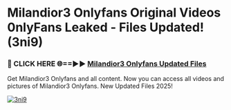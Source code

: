 # Milandior3 Onlyfans Original Videos 0nlyFans Leaked - Files Updated! (3ni9)

<h3>🔴 CLICK HERE 🌐==►► <a href="https://tinyurl.com/2m67pmp6" rel="nofollow">Milandior3 Onlyfans Updated Files</a></h3>

Get Milandior3 Onlyfans and all content. Now you can access all videos and pictures of Milandior3 Onlyfans. New Updated Files 2025!

[![3ni9](https://i.imgur.com/H4QAA4z.gif)](https://tinyurl.com/2m67pmp6)